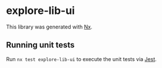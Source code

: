# explore-lib-ui

This library was generated with [Nx](https://nx.dev).

## Running unit tests

Run `nx test explore-lib-ui` to execute the unit tests via [Jest](https://jestjs.io).
